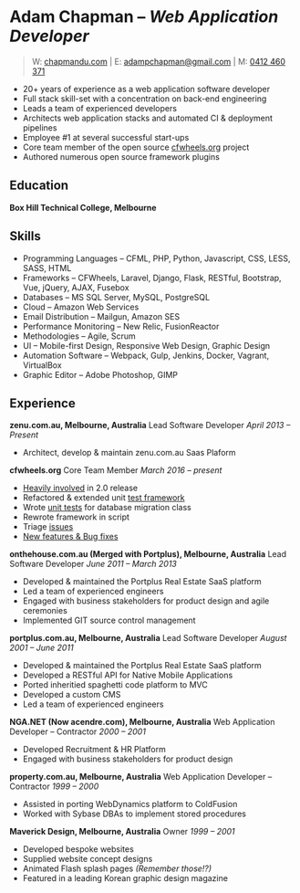 # Adam Chapman &ndash; *Web Application Developer*

> W: [chapmandu.com](https://chapmandu.com) |
E: [adampchapman@gmail.com](mailto:adampchapman@gmail.com) |
M: [0412 460 371](tel:0412460371)

- 20+ years of experience as a web application software developer
- Full stack skill-set with a concentration on back-end engineering
- Leads a team of experienced developers
- Architects web application stacks and automated CI &amp; deployment pipelines
- Employee #1 at several successful start-ups
- Core team member of the open source [cfwheels.org](https://cfwheels.org) project
- Authored numerous open source framework plugins

## Education

**Box Hill Technical College, Melbourne**

## Skills

- Programming Languages &ndash; CFML, PHP, Python, Javascript, CSS, LESS, SASS, HTML
- Frameworks &ndash; CFWheels, Laravel, Django, Flask, RESTful, Bootstrap, Vue, jQuery, AJAX, Fusebox
- Databases &ndash; MS SQL Server, MySQL, PostgreSQL
- Cloud &ndash; Amazon Web Services
- Email Distribution &ndash; Mailgun, Amazon SES
- Performance Monitoring &ndash; New Relic, FusionReactor
- Methodologies &ndash; Agile, Scrum
- UI &ndash; Mobile-first Design, Responsive Web Design, Graphic Design
- Automation Software &ndash; Webpack, Gulp, Jenkins, Docker, Vagrant, VirtualBox
- Graphic Editor &ndash; Adobe Photoshop, GIMP

## Experience

**zenu.com.au, Melbourne, Australia**
Lead Software Developer
*April 2013 &ndash; Present*

- Architect, develop &amp; maintain zenu.com.au Saas Plaform

**cfwheels.org**
Core Team Member
*March 2016 &ndash; present*

- [Heavily involved](https://github.com/cfwheels/cfwheels/issues?utf8=%E2%9C%93&q=is%3Aissue+assignee%3Achapmandu+) in 2.0 release
- Refactored &amp; extended unit [test framework](https://github.com/cfwheels/cfwheels/blob/master/wheels/test/functions.cfm)
- Wrote [unit tests](https://github.com/cfwheels/cfwheels/tree/master/wheels/tests/migrator) for database migration class
- Rewrote framework in script
- Triage [issues](https://github.com/cfwheels/cfwheels/issues)
- [New features &amp; Bug fixes](https://github.com/cfwheels/cfwheels/blob/master/CHANGELOG.md)

**onthehouse.com.au (Merged with Portplus), Melbourne, Australia**
Lead Software Developer
*June 2011 &ndash; March 2013*

- Developed &amp; maintained the Portplus Real Estate SaaS platform
- Led a team of experienced engineers
- Engaged with business stakeholders for product design and agile ceremonies
- Implemented GIT source control management

**portplus.com.au, Melbourne, Australia**
Lead Software Developer
*August 2001 &ndash; June 2011*

- Developed &amp; maintained the Portplus Real Estate SaaS platform
- Developed a RESTful API for Native Mobile Applications
- Ported inheritied spaghetti code platform to MVC
- Developed a custom CMS
- Led a team of experienced engineers

**NGA.NET (Now acendre.com), Melbourne, Australia**
Web Application Developer &ndash; Contractor
*2000 &ndash; 2001*

- Developed Recruitment &amp; HR Platform
- Engaged with business stakeholders for product design

**property.com.au, Melbourne, Australia**
Web Application Developer &ndash; Contractor
*1999 &ndash; 2000*

- Assisted in porting WebDynamics platform to ColdFusion
- Worked with Sybase DBAs to implement stored procedures

**Maverick Design, Melbourne, Australia**
Owner
*1999 &ndash; 2001*

- Developed bespoke websites
- Supplied website concept designs
- Animated Flash splash pages *(Remember those!?)*
- Featured in a leading Korean graphic design magazine

